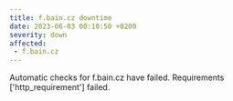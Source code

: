 ```yaml
---
title: f.bain.cz downtime
date: 2023-06-03 00:10:50 +0200
severity: down
affected:
 - f.bain.cz
---
```

Automatic checks for f.bain.cz have failed. Requirements ['http_requirement'] failed.
